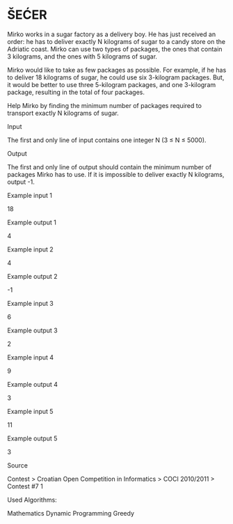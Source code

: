 # ŠEĆER

Mirko works in a sugar factory as a delivery boy. He has just received an order: he has to deliver exactly N kilograms of sugar to a candy store on the Adriatic coast. Mirko can use two types of packages, the ones that contain 3 kilograms, and the ones with 5 kilograms of sugar.

Mirko would like to take as few packages as possible. For example, if he has to deliver 18 kilograms of sugar, he could use six 3-kilogram packages. But, it would be better to use three 5-kilogram packages, and one 3-kilogram package, resulting in the total of four packages.

Help Mirko by finding the minimum number of packages required to transport exactly N kilograms of sugar.

Input

The first and only line of input contains one integer N (3 ≤ N ≤ 5000).

Output

The first and only line of output should contain the minimum number of packages Mirko has to use. If it is impossible to deliver exactly N kilograms, output -1.

Example input 1 

18

Example output 1 

4

Example input 2 

4

Example output 2 

-1

Example input 3 

6

Example output 3 

2

Example input 4 

9

Example output 4 

3

Example input 5 

11

Example output 5 

3

Source

Contest > Croatian Open Competition in Informatics > COCI 2010/2011 > Contest #7 1

Used Algorithms:

Mathematics
Dynamic Programming
Greedy
